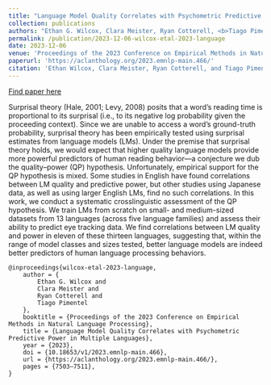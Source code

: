 ```yaml
---
title: "Language Model Quality Correlates with Psychometric Predictive Power in Multiple Languages"
collection: publications
authors: "Ethan G. Wilcox, Clara Meister, Ryan Cotterell, <b>Tiago Pimentel</b>"
permalink: /publication/2023-12-06-wilcox-etal-2023-language
date: 2023-12-06
venue: 'Proceedings of the 2023 Conference on Empirical Methods in Natural Language Processing'
paperurl: 'https://aclanthology.org/2023.emnlp-main.466/'
citation: 'Ethan Wilcox, Clara Meister, Ryan Cotterell, and Tiago Pimentel. 2023. Language Model Quality Correlates with Psychometric Predictive Power in Multiple Languages. In Proceedings of the 2023 Conference on Empirical Methods in Natural Language Processing, pages 7503–7511, Singapore. Association for Computational Linguistics.'
---
```


<a href='https://aclanthology.org/2023.emnlp-main.466/'>Find paper here</a>

Surprisal theory (Hale, 2001; Levy, 2008) posits that a word’s reading time is proportional to its surprisal (i.e., to its negative log probability given the proceeding context). Since we are unable to access a word’s ground-truth probability, surprisal theory has been empirically tested using surprisal estimates from language models (LMs). Under the premise that surprisal theory holds, we would expect that higher quality language models provide more powerful predictors of human reading behavior—a conjecture we dub the quality–power (QP) hypothesis. Unfortunately, empirical support for the QP hypothesis is mixed. Some studies in English have found correlations between LM quality and predictive power, but other studies using Japanese data, as well as using larger English LMs, find no such correlations. In this work, we conduct a systematic crosslinguistic assessment of the QP hypothesis. We train LMs from scratch on small- and medium-sized datasets from 13 languages (across five language families) and assess their ability to predict eye tracking data. We find correlations between LM quality and power in eleven of these thirteen languages, suggesting that, within the range of model classes and sizes tested, better language models are indeed better predictors of human language processing behaviors. 

```
@inproceedings{wilcox-etal-2023-language,
    author = {
        Ethan G. Wilcox and
        Clara Meister and
        Ryan Cotterell and
        Tiago Pimentel
    },
    booktitle = {Proceedings of the 2023 Conference on Empirical Methods in Natural Language Processing},
    title = {Language Model Quality Correlates with Psychometric Predictive Power in Multiple Languages},
    year = {2023},
    doi = {10.18653/v1/2023.emnlp-main.466},
    url = {https://aclanthology.org/2023.emnlp-main.466/},
    pages = {7503–7511},
}
```